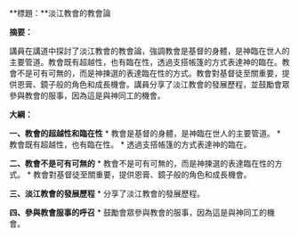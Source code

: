 **標題：**淡江教會的教會論

**摘要：**

講員在講道中探討了淡江教會的教會論，強調教會是基督的身體，是神臨在世人的主要管道。教會既有超越性，也有臨在性，透過支搭帳篷的方式表達神的臨在。教會不是可有可無的，而是神揀選的表達臨在性的方式。教會對基督徒至關重要，提供恩膏、鏡子般的角色和成長機會。講員分享了淡江教會的發展歷程，並鼓勵會眾參與教會的服事，因為這是與神同工的機會。

**大綱：**

**一、教會的超越性和臨在性**
    * 教會是基督的身體，是神臨在世人的主要管道。
    * 教會既有超越性，也有臨在性。
    * 透過支搭帳篷的方式表達神的臨在。

**二、教會不是可有可無的**
    * 教會不是可有可無的，而是神揀選的表達臨在性的方式。
    * 教會對基督徒至關重要，提供恩膏、鏡子般的角色和成長機會。

**三、淡江教會的發展歷程**
    * 分享了淡江教會的發展歷程。

**四、參與教會服事的呼召**
    * 鼓勵會眾參與教會的服事，因為這是與神同工的機會。
